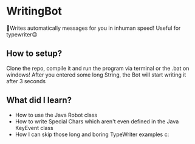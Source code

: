 # WritingBot
🤖Writes automatically messages for you in inhuman speed!
Useful for typewriter😉

## How to setup?
Clone the repo, compile it and run the program via terminal or the .bat on windows!
After you entered some long String, the Bot will start writing it after 3 seconds

## What did I learn?
* How to use the Java Robot class
* How to write Special Chars which aren't even defined in the Java KeyEvent class
* How I can skip those long and boring TypeWriter examples c:
